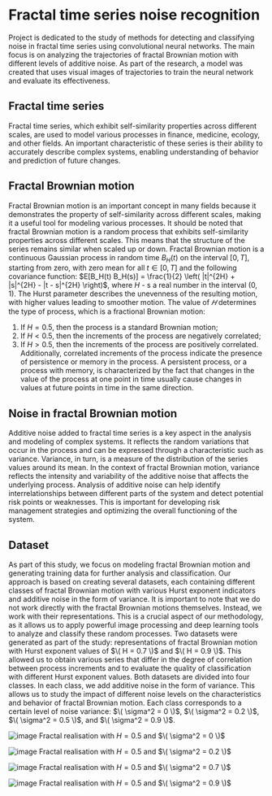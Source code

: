 # Fractal time series noise recognition
Project is dedicated to the study of methods for detecting and classifying noise in fractal time series using convolutional neural networks.
The main focus is on analyzing the trajectories of fractal Brownian motion with different levels of additive noise. As part of the research, a model was created that uses visual images of trajectories to train the neural network and evaluate its effectiveness.
## Fractal time series
Fractal time series, which exhibit self-similarity properties across different scales, are used to model various processes in finance, medicine, ecology, and other fields. An important characteristic of these series is their ability to accurately describe complex systems, enabling understanding of behavior and prediction of future changes.
## Fractal Brownian motion
Fractal Brownian motion is an important concept in many fields because it demonstrates the property of self-similarity across different scales, making it a useful tool for modeling various processes. It should be noted that fractal Brownian motion is a random process that exhibits self-similarity properties across different scales. This means that the structure of the series remains similar when scaled up or down. Fractal Brownian motion is a continuous Gaussian process in random time $B_H(t)$ on the interval $[0, T]$, starting from zero, with zero mean for all $t \in [0, T]$ and the following covariance function: $E[B_H(t) B_H(s)] = \frac{1}{2} \left( |t|^{2H} + |s|^{2H} - |t - s|^{2H} \right)$, where $H$ - s a real number in the interval $(0, 1)$.
The Hurst parameter describes the unevenness of the resulting motion, with higher values leading to smoother motion. The value of $𝐻$ determines the type of process, which is a fractional Brownian motion:
1) If $H = 0.5$, then the process is a standard Brownian motion;
2) If $H < 0.5$, then the increments of the process are negatively correlated;
3) If $H > 0.5$, then the increments of the process are positively correlated.
Additionally, correlated increments of the process indicate the presence of persistence or memory in the process. A persistent process, or a process with memory, is characterized by the fact that changes in the value of the process at one point in time usually cause changes in values at future points in time in the same direction.
## Noise in fractal Brownian motion
Additive noise added to fractal time series is a key aspect in the analysis and modeling of complex systems. It reflects the random variations that occur in the process and can be expressed through a characteristic such as variance. Variance, in turn, is a measure of the distribution of the series values around its mean. In the context of fractal Brownian motion, variance reflects the intensity and variability of the additive noise that affects the underlying process. Analysis of additive noise can help identify interrelationships between different parts of the system and detect potential risk points or weaknesses. This is important for developing risk management strategies and optimizing the overall functioning of the system.
## Dataset
As part of this study, we focus on modeling fractal Brownian motion and generating training data for further analysis and classification. Our approach is based on creating several datasets, each containing different classes of fractal Brownian motion with various Hurst exponent indicators and additive noise in the form of variance.
It is important to note that we do not work directly with the fractal Brownian motions themselves. Instead, we work with their representations. This is a crucial aspect of our methodology, as it allows us to apply powerful image processing and deep learning tools to analyze and classify these random processes.
Two datasets were generated as part of the study: representations of fractal Brownian motion with Hurst exponent values of $\( H = 0.7 \)$ and $\( H = 0.9 \)$. This allowed us to obtain various series that differ in the degree of correlation between process increments and to evaluate the quality of classification with different Hurst exponent values.
Both datasets are divided into four classes. In each class, we add additive noise in the form of variance. This allows us to study the impact of different noise levels on the characteristics and behavior of fractal Brownian motion. Each class corresponds to a certain level of noise variance: $\( \sigma^2 = 0 \)$, $\( \sigma^2 = 0.2 \)$, $\( \sigma^2 = 0.5 \)$, and $\( \sigma^2 = 0.9 \)$.


![image](https://github.com/MykytaAvsitidiiskyi/Fractal-time-series-noise-recognition/assets/134547942/ed51c15c-37d0-4a0b-b99a-7883541b0e6b)
Fractal realisation with $H = 0.5$ and $\( \sigma^2 = 0 \)$

![image](https://github.com/MykytaAvsitidiiskyi/Fractal-time-series-noise-recognition/assets/134547942/21a16bca-2103-416c-8bde-1e69114ccfe2)
Fractal realisation with $H = 0.5$ and $\( \sigma^2 = 0.2 \)$

![image](https://github.com/MykytaAvsitidiiskyi/Fractal-time-series-noise-recognition/assets/134547942/816aad3a-151e-401f-a017-afe2e32ceaa8)
Fractal realisation with $H = 0.5$ and $\( \sigma^2 = 0.7 \)$

![image](https://github.com/MykytaAvsitidiiskyi/Fractal-time-series-noise-recognition/assets/134547942/99c961e1-2e59-4f4f-8a02-e77ec6cf3e97)
Fractal realisation with $H = 0.5$ and $\( \sigma^2 = 0.9 \)$


